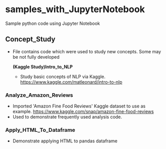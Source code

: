 # samples_with_JupyterNotebook
Sample python code using Jupyter Notebook

## Concept_Study
- File contains code which were used to study new concepts. Some may be not fully developed

  **(Kaggle Study)Intro_to_NLP**
   - Study basic concepts of NLP via Kaggle. https://www.kaggle.com/matleonard/intro-to-nlp

### Analyze_Amazon_Reviews
- Imported 'Amazon Fine Food Reviews' Kaggle dataset to use as example. https://www.kaggle.com/snap/amazon-fine-food-reviews
- Used to demonstrate frequently used analysis code.

### Apply_HTML_To_Dataframe
- Demonstrate applying HTML to pandas dataframe
